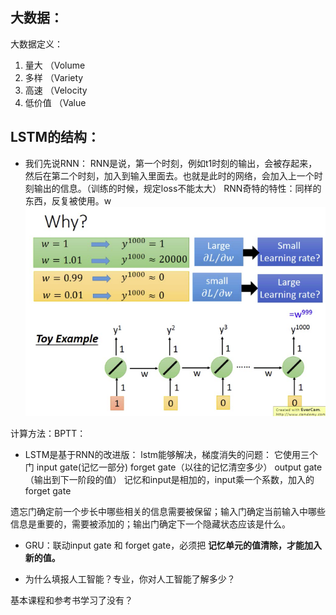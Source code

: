 

## 大数据：

大数据定义：
1. 量大 （Volume
2. 多样 （Variety
3. 高速 （Velocity
4. 低价值 （Value


## LSTM的结构：
- 我们先说RNN：
RNN是说，第一个时刻，例如t1时刻的输出，会被存起来，然后在第二个时刻，加入到输入里面去。也就是此时的网络，会加入上一个时刻输出的信息。（训练的时候，规定loss不能太大）
RNN奇特的特性：同样的东西，反复被使用。w
![](img/湖南大学面经/湖南大学面经-2020-07-10-10-36-34.png)

计算方法：BPTT：


- LSTM是基于RNN的改进版：
lstm能够解决，梯度消失的问题：
它使用三个门 input gate(记忆一部分) forget gate（以往的记忆清空多少） output gate（输出到下一阶段的值）
记忆和input是相加的，input乘一个系数，加入的forget gate

遗忘门确定前一个步长中哪些相关的信息需要被保留；输入门确定当前输入中哪些信息是重要的，需要被添加的；输出门确定下一个隐藏状态应该是什么。

- GRU：联动input gate 和 forget gate，必须把 **记忆单元的值清除，才能加入新的值。**


- 为什么填报人工智能？专业，你对人工智能了解多少？ 

基本课程和参考书学习了没有？


